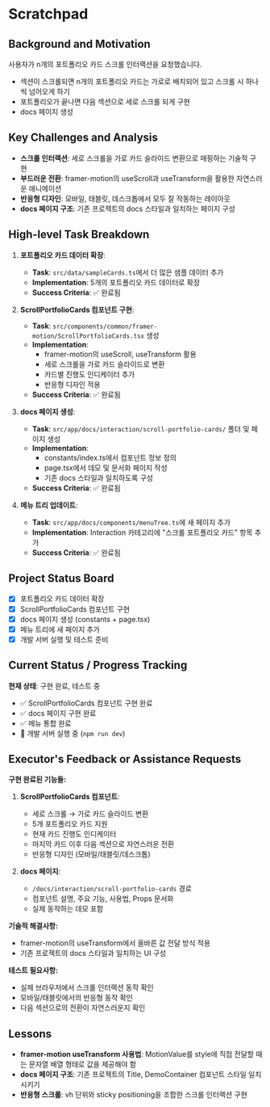 # Scratchpad

## Background and Motivation

사용자가 n개의 포트폴리오 카드 스크롤 인터랙션을 요청했습니다.

- 섹션이 스크롤되면 n개의 포트폴리오 카드는 가로로 배치되어 있고 스크롤 시 하나씩 넘어오게 하기
- 포트폴리오가 끝나면 다음 섹션으로 세로 스크롤 되게 구현
- docs 페이지 생성

## Key Challenges and Analysis

- **스크롤 인터랙션**: 세로 스크롤을 가로 카드 슬라이드 변환으로 매핑하는 기술적 구현
- **부드러운 전환**: framer-motion의 useScroll과 useTransform을 활용한 자연스러운 애니메이션
- **반응형 디자인**: 모바일, 태블릿, 데스크톱에서 모두 잘 작동하는 레이아웃
- **docs 페이지 구조**: 기존 프로젝트의 docs 스타일과 일치하는 페이지 구성

## High-level Task Breakdown

1. **포트폴리오 카드 데이터 확장**:

   - **Task**: `src/data/sampleCards.ts`에서 더 많은 샘플 데이터 추가
   - **Implementation**: 5개의 포트폴리오 카드 데이터로 확장
   - **Success Criteria**: ✅ 완료됨

2. **ScrollPortfolioCards 컴포넌트 구현**:

   - **Task**: `src/components/common/framer-motion/ScrollPortfolioCards.tsx` 생성
   - **Implementation**:
     - framer-motion의 useScroll, useTransform 활용
     - 세로 스크롤을 가로 카드 슬라이드로 변환
     - 카드별 진행도 인디케이터 추가
     - 반응형 디자인 적용
   - **Success Criteria**: ✅ 완료됨

3. **docs 페이지 생성**:

   - **Task**: `src/app/docs/interaction/scroll-portfolio-cards/` 폴더 및 페이지 생성
   - **Implementation**:
     - constants/index.ts에서 컴포넌트 정보 정의
     - page.tsx에서 데모 및 문서화 페이지 작성
     - 기존 docs 스타일과 일치하도록 구성
   - **Success Criteria**: ✅ 완료됨

4. **메뉴 트리 업데이트**:
   - **Task**: `src/app/docs/components/menuTree.ts`에 새 페이지 추가
   - **Implementation**: Interaction 카테고리에 "스크롤 포트폴리오 카드" 항목 추가
   - **Success Criteria**: ✅ 완료됨

## Project Status Board

- [x] 포트폴리오 카드 데이터 확장
- [x] ScrollPortfolioCards 컴포넌트 구현
- [x] docs 페이지 생성 (constants + page.tsx)
- [x] 메뉴 트리에 새 페이지 추가
- [x] 개발 서버 실행 및 테스트 준비

## Current Status / Progress Tracking

**현재 상태**: 구현 완료, 테스트 중

- ✅ ScrollPortfolioCards 컴포넌트 구현 완료
- ✅ docs 페이지 구현 완료
- ✅ 메뉴 통합 완료
- 🔄 개발 서버 실행 중 (`npm run dev`)

## Executor's Feedback or Assistance Requests

**구현 완료된 기능들:**

1. **ScrollPortfolioCards 컴포넌트**:

   - 세로 스크롤 → 가로 카드 슬라이드 변환
   - 5개 포트폴리오 카드 지원
   - 현재 카드 진행도 인디케이터
   - 마지막 카드 이후 다음 섹션으로 자연스러운 전환
   - 반응형 디자인 (모바일/태블릿/데스크톱)

2. **docs 페이지**:
   - `/docs/interaction/scroll-portfolio-cards` 경로
   - 컴포넌트 설명, 주요 기능, 사용법, Props 문서화
   - 실제 동작하는 데모 포함

**기술적 해결사항:**

- framer-motion의 useTransform에서 올바른 값 전달 방식 적용
- 기존 프로젝트의 docs 스타일과 일치하는 UI 구성

**테스트 필요사항:**

- 실제 브라우저에서 스크롤 인터랙션 동작 확인
- 모바일/태블릿에서의 반응형 동작 확인
- 다음 섹션으로의 전환이 자연스러운지 확인

## Lessons

- **framer-motion useTransform 사용법**: MotionValue를 style에 직접 전달할 때는 문자열 배열 형태로 값을 제공해야 함
- **docs 페이지 구조**: 기존 프로젝트의 Title, DemoContainer 컴포넌트 스타일 일치시키기
- **반응형 스크롤**: vh 단위와 sticky positioning을 조합한 스크롤 인터랙션 구현
